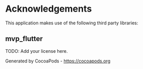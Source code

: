 # Acknowledgements
This application makes use of the following third party libraries:

## mvp_flutter

TODO: Add your license here.

Generated by CocoaPods - https://cocoapods.org
